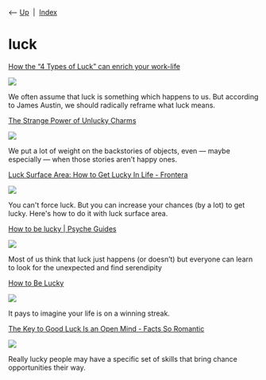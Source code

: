 <div class="nav">

⟵ [Up](index.html)  \|  [Index](index.html)

</div>

# luck

<div class="cards">

<div class="card">

<div class="card-title">

[How the “4 Types of Luck” can enrich your
work-life](https://bigthink.com/business/how-the-4-types-of-luck-can-enrich-your-work-life)

</div>

<div class="card-image">

[![](https://bigthink.com/wp-content/uploads/2024/08/luck.jpg?resize=1200,630)](https://bigthink.com/business/how-the-4-types-of-luck-can-enrich-your-work-life)

</div>

We often assume that luck is something which happens to us. But
according to James Austin, we should radically reframe what luck means.

</div>

<div class="card">

<div class="card-title">

[The Strange Power of Unlucky
Charms](https://www.thecut.com/2016/06/the-strange-power-of-unlucky-charms.html)

</div>

<div class="card-image">

[![](https://pyxis.nymag.com/v1/imgs/96f/f26/10be04c0800e2f7a57b3bffef8f823b400-02-sinister-engagement-ring.1x.rsocial.w1200.jpg)](https://www.thecut.com/2016/06/the-strange-power-of-unlucky-charms.html)

</div>

We put a lot of weight on the backstories of objects, even — maybe
especially — when those stories aren’t happy ones.

</div>

<div class="card">

<div class="card-title">

[Luck Surface Area: How to Get Lucky In Life -
Frontera](https://fronterablog.com/luck-surface-area)

</div>

<div class="card-image">

[![](https://fronterabrands.com/wp-content/uploads/2022/05/Luck-Surface-Area-1.jpg)](https://fronterablog.com/luck-surface-area)

</div>

You can't force luck. But you can increase your chances (by a lot) to
get lucky. Here's how to do it with luck surface area.

</div>

<div class="card">

<div class="card-title">

[How to be lucky \| Psyche
Guides](https://psyche.co/guides/how-to-open-up-to-serendipity-and-create-your-own-luck)

</div>

<div class="card-image">

[![](https://images.aeonmedia.co/images/b73957c6-5438-40f0-9860-36e760ffb97e/original.jpg)](https://psyche.co/guides/how-to-open-up-to-serendipity-and-create-your-own-luck)

</div>

Most of us think that luck just happens (or doesn’t) but everyone can
learn to look for the unexpected and find serendipity

</div>

<div class="card">

<div class="card-title">

[How to Be Lucky](https://getpocket.com/explore/item/how-to-be-lucky)

</div>

<div class="card-image">

[![](https://pocket-image-cache.com/1200x/filters:format(jpg):extract_focal()/http%3A%2F%2Fstatic.nautil.us%2F11479_738a4e9422a11adbfda260ebac56783f.jpg)](https://getpocket.com/explore/item/how-to-be-lucky)

</div>

It pays to imagine your life is on a winning streak.

</div>

<div class="card">

<div class="card-title">

[The Key to Good Luck Is an Open Mind - Facts So
Romantic](http://nautil.us/blog/-the-key-to-good-luck-is-an-open-mind)

</div>

<div class="card-image">

[![](https://assets.nautil.us/11532_bfad2c17c19f064c703c7bad8aa694fc.jpg?auto=compress&fm=pjpg&ixlib=php-3.3.1)](http://nautil.us/blog/-the-key-to-good-luck-is-an-open-mind)

</div>

Really lucky people may have a specific set of skills that bring chance
opportunities their way.

</div>

</div>
